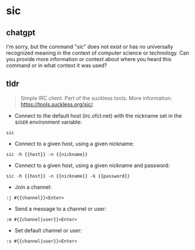 # sic 
## chatgpt 
I'm sorry, but the command "sic" does not exist or has no universally recognized meaning in the context of computer science or technology. Can you provide more information or context about where you heard this command or in what context it was used? 

## tldr 
 
> Simple IRC client.
> Part of the suckless tools.
> More information: <https://tools.suckless.org/sic/>.

- Connect to the default host (irc.ofct.net) with the nickname set in the `$USER` environment variable:

`sic`

- Connect to a given host, using a given nickname:

`sic -h {{host}} -n {{nickname}}`

- Connect to a given host, using a given nickname and password:

`sic -h {{host}} -n {{nickname}} -k {{password}}`

- Join a channel:

`:j #{{channel}}<Enter>`

- Send a message to a channel or user:

`:m #{{channel|user}}<Enter>`

- Set default channel or user:

`:s #{{channel|user}}<Enter>`
